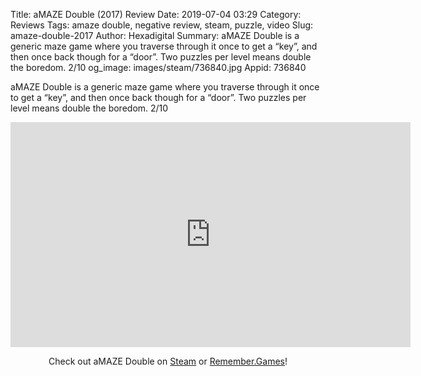 Title: aMAZE Double (2017) Review
Date: 2019-07-04 03:29
Category: Reviews
Tags: amaze double, negative review, steam, puzzle, video
Slug: amaze-double-2017
Author: Hexadigital
Summary: aMAZE Double is a generic maze game where you traverse through it once to get a “key”, and then once back though for a “door”. Two puzzles per level means double the boredom. 2/10
og_image: images/steam/736840.jpg
Appid: 736840

aMAZE Double is a generic maze game where you traverse through it once to get a “key”, and then once back though for a “door”. Two puzzles per level means double the boredom. 2/10

<center><iframe src="https://www.youtube.com/embed/kAMBaRTfur4?feature=oembed" allow="accelerometer; autoplay; encrypted-media; gyroscope; picture-in-picture" width="640" height="360" frameborder="0"></iframe>

Check out aMAZE Double on [Steam](https://store.steampowered.com/app/736840/?curator_clanid=34633900) or [Remember.Games](https://remember.games/game/2691/)!</center>